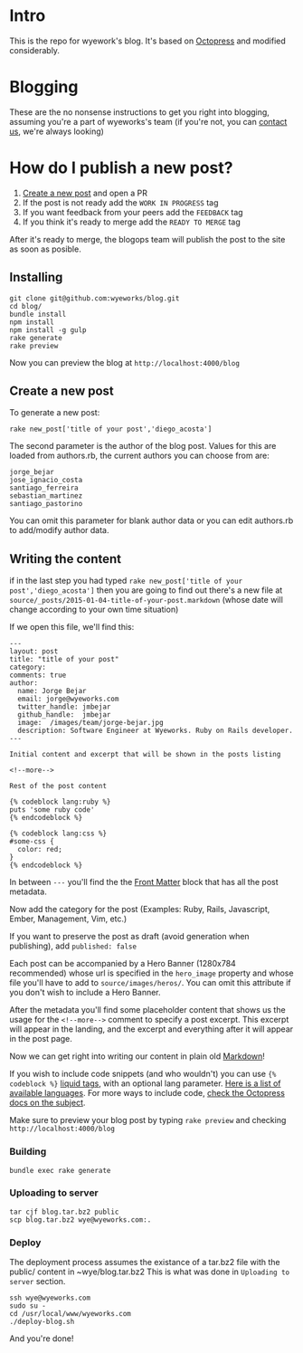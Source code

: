 # Intro

This is the repo for wyework's blog. It's based on
[Octopress](http://octopress.org/docs/) and modified considerably.


# Blogging

These are the no nonsense instructions to get you right into blogging, assuming
you're a part of wyeworks's team (if you're not, you can [contact
us](http://www.wyeworks.com/), we're always looking)


# How do I publish a new post?

1. [Create a new post](#create-a-new-post) and open a PR
2. If the post is not ready add the `WORK IN PROGRESS` tag
3. If you want feedback from your peers add the `FEEDBACK` tag
4. If you think it's ready to merge add the `READY TO MERGE` tag

After it's ready to merge, the blogops team will publish the post to the site as
soon as posible.

## Installing

```
git clone git@github.com:wyeworks/blog.git
cd blog/
bundle install
npm install
npm install -g gulp
rake generate
rake preview
```

Now you can preview the blog at `http://localhost:4000/blog`


## Create a new post

To generate a new post:

```
rake new_post['title of your post','diego_acosta']
```

The second parameter is the author of the blog post. Values for this are loaded
from authors.rb, the current authors you can choose from are:

```
jorge_bejar
jose_ignacio_costa
santiago_ferreira
sebastian_martinez
santiago_pastorino
```

You can omit this parameter for blank author data or you can edit authors.rb to
add/modify author data.


## Writing the content

if in the last step you had typed `rake new_post['title of your
post','diego_acosta']` then you are going to find out there's a new file at
`source/_posts/2015-01-04-title-of-your-post.markdown` (whose date will change
according to your own time situation)

If we open this file, we'll find this:

```
---
layout: post
title: "title of your post"
category:
comments: true
author:
  name: Jorge Bejar
  email: jorge@wyeworks.com
  twitter_handle: jmbejar
  github_handle:  jmbejar
  image:  /images/team/jorge-bejar.jpg
  description: Software Engineer at Wyeworks. Ruby on Rails developer.
---

Initial content and excerpt that will be shown in the posts listing

<!--more-->

Rest of the post content

{% codeblock lang:ruby %}
puts 'some ruby code'
{% endcodeblock %}

{% codeblock lang:css %}
#some-css {
  color: red;
}
{% endcodeblock %}
```

In between `---` you'll find the the [Front
Matter](http://jekyllrb.com/docs/frontmatter/) block that has all the post
metadata.

Now add the category for the post (Examples: Ruby, Rails, Javascript, Ember,
Management, Vim, etc.)

If you want to preserve the post as draft (avoid generation when publishing),
add `published: false`

Each post can be accompanied by a Hero Banner (1280x784 recommended) whose url
is specified in the `hero_image` property and whose file you'll have to add to
`source/images/heros/`. You can omit this attribute if you don't wish to
include a Hero Banner.

After the metadata you'll find some placeholder content that shows us the usage
for the `<!--more-->` comment to specify a post excerpt. This excerpt will
appear in the landing, and the excerpt and everything after it will appear in
the post page.

Now we can get right into writing our content in plain old
[Markdown](http://daringfireball.net/projects/markdown/)!

If you wish to include code snippets (and who wouldn't) you can use `{%
codeblock %}` [liquid
tags](http://docs.shopify.com/themes/liquid-documentation/basics#tags), with an
optional lang parameter. [Here is a list of available
languages](http://pygments.org/docs/lexers/). For more ways to include code,
[check the Octopress docs on the
subject](http://octopress.org/docs/blogging/code/).

Make sure to preview your blog post by typing `rake preview` and checking
`http://localhost:4000/blog`


### Building

```
bundle exec rake generate
```


### Uploading to server

```
tar cjf blog.tar.bz2 public
scp blog.tar.bz2 wye@wyeworks.com:.
```


### Deploy

The deployment process assumes the existance of a tar.bz2 file with the public/ content in ~wye/blog.tar.bz2
This is what was done in `Uploading to server` section.

```
ssh wye@wyeworks.com
sudo su -
cd /usr/local/www/wyeworks.com
./deploy-blog.sh
```

And you're done!
